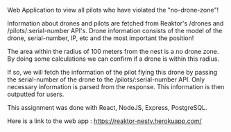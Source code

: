 Web Application to view all pilots who have violated the "no-drone-zone"!

Information about drones and pilots are fetched from Reaktor's /drones and /pilots/:serial-number API's.
Drone information consists of the model of the drone, serial-number, IP, etc and the most important the position!

The area within the radius of 100 meters from the nest is a no drone zone. By doing some calculations we can confirm if a 
drone is within this radius.

If so, we will fetch the information of the pilot flying this drone by passing the serial-number of the drone to the
/pilots/:serial-number API. Only necessary information is parsed from the response. This information is then outputted for users.

This assignment was done with React, NodeJS, Express, PostgreSQL.

Here is a link to the web app : https://reaktor-nesty.herokuapp.com/
